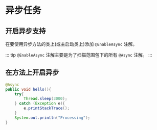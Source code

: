 # 异步任务

## 开启异步支持

在要使用异步方法的类上(或主启动类上)添加 `@EnableAsync` 注解。

::: tip
`@EnableAsync` 注解主要是为了扫描范围包下的所有 `@Async` 注解。
:::

## 在方法上开启异步

```java
@Async
public void hello(){
    try{
        Thread.sleep(3000);
    } catch (Exception e){
        e.printStackTrace();
    }
    System.out.println("Processing");
}
```
